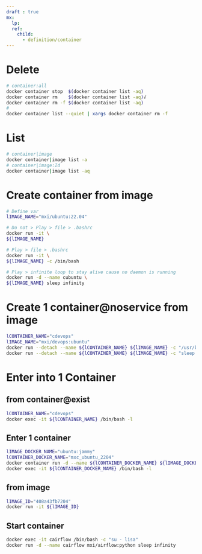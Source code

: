 ```yaml
---
draft : true
mx:  
  lp:
  ref:
    child: 
      - definition/container
---
```




# Delete

```bash
# container:all
docker container stop  $(docker container list -aq)
docker container rm    $(docker container list -aq)√
docker container rm -f $(docker container list -aq)
#
docker container list --quiet | xargs docker container rm -f

```
# List

```bash
# container|image
docker container|image list -a
# container|image:Id
docker container|image list -aq
```


# Create container from image
```bash
# Define var
lIMAGE_NAME="mxi/ubuntu:22.04"

# Do not > Play > file > .bashrc
docker run -it \
${lIMAGE_NAME}

# Play > file > .bashrc
docker run -it \
${lIMAGE_NAME} -c /bin/bash

# Play > infinite loop to stay alive cause no daemon is running
docker run -d --name cubuntu \
${lIMAGE_NAME} sleep infinity

```

# Create 1 container@noservice from image
```bash
lCONTAINER_NAME="cdevops"
lIMAGE_NAME="mxi/devops:ubuntu"
docker run --detach --name ${lCONTAINER_NAME} ${lIMAGE_NAME} -c "/usr/bin/sleep infinity"
docker run --detach --name ${lCONTAINER_NAME} ${lIMAGE_NAME} -c "sleep infinity"
```

# Enter into 1 Container
## from container@exist
```bash
lCONTAINER_NAME="cdevops"
docker exec -it ${lCONTAINER_NAME} /bin/bash -l
```

## Enter 1 container
```bash
lIMAGE_DOCKER_NAME="ubuntu:jammy"
lCONTAINER_DOCKER_NAME="mxc_ubuntu_2204"
docker container run -d --name ${lCONTAINER_DOCKER_NAME} ${lIMAGE_DOCKER_NAME}
docker exec -it ${lCONTAINER_DOCKER_NAME} /bin/bash -l
```

## from image
```bash
lIMAGE_ID="408a43fb7204"
docker run -it ${lIMAGE_ID}
```

## Start container
```bash
docker exec -it cairflow /bin/bash -c "su - lisa"
docker run -d --name cairflow mxi/airflow:python sleep infinity
```